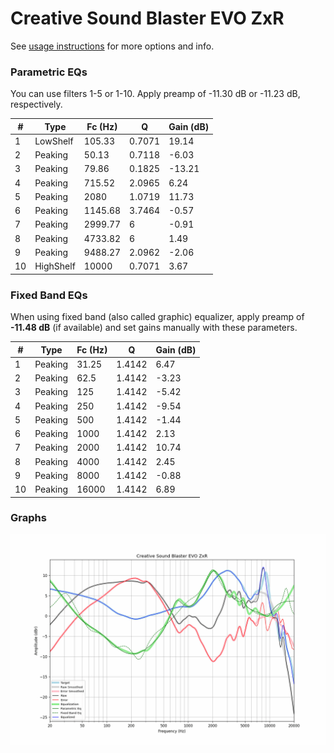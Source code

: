 # Creative Sound Blaster EVO ZxR
See [usage instructions](https://github.com/jaakkopasanen/AutoEq#usage) for more options and info.

### Parametric EQs
You can use filters 1-5 or 1-10. Apply preamp of -11.30 dB or -11.23 dB, respectively.

|   # | Type      |   Fc (Hz) |      Q |   Gain (dB) |
|-----|-----------|-----------|--------|-------------|
|   1 | LowShelf  |    105.33 | 0.7071 |       19.14 |
|   2 | Peaking   |     50.13 | 0.7118 |       -6.03 |
|   3 | Peaking   |     79.86 | 0.1825 |      -13.21 |
|   4 | Peaking   |    715.52 | 2.0965 |        6.24 |
|   5 | Peaking   |   2080    | 1.0719 |       11.73 |
|   6 | Peaking   |   1145.68 | 3.7464 |       -0.57 |
|   7 | Peaking   |   2999.77 | 6      |       -0.91 |
|   8 | Peaking   |   4733.82 | 6      |        1.49 |
|   9 | Peaking   |   9488.27 | 2.0962 |       -2.06 |
|  10 | HighShelf |  10000    | 0.7071 |        3.67 |

### Fixed Band EQs
When using fixed band (also called graphic) equalizer, apply preamp of **-11.48 dB** (if available) and set gains manually with these parameters.

|   # | Type    |   Fc (Hz) |      Q |   Gain (dB) |
|-----|---------|-----------|--------|-------------|
|   1 | Peaking |     31.25 | 1.4142 |        6.47 |
|   2 | Peaking |     62.5  | 1.4142 |       -3.23 |
|   3 | Peaking |    125    | 1.4142 |       -5.42 |
|   4 | Peaking |    250    | 1.4142 |       -9.54 |
|   5 | Peaking |    500    | 1.4142 |       -1.44 |
|   6 | Peaking |   1000    | 1.4142 |        2.13 |
|   7 | Peaking |   2000    | 1.4142 |       10.74 |
|   8 | Peaking |   4000    | 1.4142 |        2.45 |
|   9 | Peaking |   8000    | 1.4142 |       -0.88 |
|  10 | Peaking |  16000    | 1.4142 |        6.89 |

### Graphs
![](./Creative%20Sound%20Blaster%20EVO%20ZxR.png)
